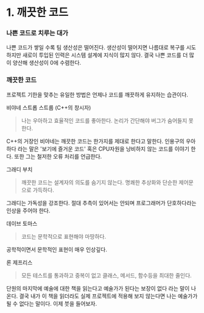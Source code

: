 # 1. 깨끗한 코드

### 나쁜 코드로 치루는 대가

나쁜 코드가 쌓일 수록 팀 생산성은 떨어진다. 생산성이 떨어지면 나름대로 복구를 시도하지만 새로이 투입된 인력은 시스템 설계에 지식이 많지 않다. 결국 나쁜 코드를 더 많이 양산해 생산성이 0에 수렴한다.

### 깨끗한 코드

프로젝트 기한을 맞추는 유일한 방법은 언제나 코드를 깨끗하게 유지하는 습관이다. 

비야네 스트롭 스트룹 \(C++의 창시자\)

> 나는 우아하고 효율적인 코드를 좋아한다. 논리가 간단해야 버그가 숨어들지 못한다.

C++의 거장인 비야네는 깨끗한 코드는 한가지를 제대로 한다고 말한다. 인용구의 우아하다 라는 말은 '보기에 즐거운 코드' 혹은 CPU자원을 낭비하지 않는 코드를 이야기 한다. 또한 그는 철저한 오류 처리를 언급한다. 

그래디 부치 

> 깨끗한 코드는 설계자의 의도를 숨기지 않는다. 명쾌한 추상화와 단순한 제어문으로 가득하다.

그래디는 가독성을 강조한다. 절대 추측이 있어서는 안되며 프로그래머가 단호하다라는 인상을 주어야 한다.

데이브 토마스

> 코드는 문학적으로 표현해야 마땅하다.

공학적이면서 문학적인 표현이 매우 인상깊다.

론 제프리스

> 모든 테스트를 통과하고 중복이 없고 클래스, 메서드, 함수등을 최대한 줄인다.



단원의 마지막에 예술에 대한 책을 읽는다고 예술가가 된다는 보장이 없다 라는 말이 나온다. 결국 내가 이 책을 읽더라도 실제 프로젝트에 적용해 보지 않는다면 나는 예술가가 될 수 없다는 말이다. 이제 붓을 들어보자.



